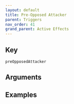 ```yaml
---
layout: default
title: Pre-Opposed Attacker
parent: Triggers
nav_order: 41
grand_parent: Active Effects
---
```

## Key

`preOpposedAttacker`

## Arguments 

## Examples

